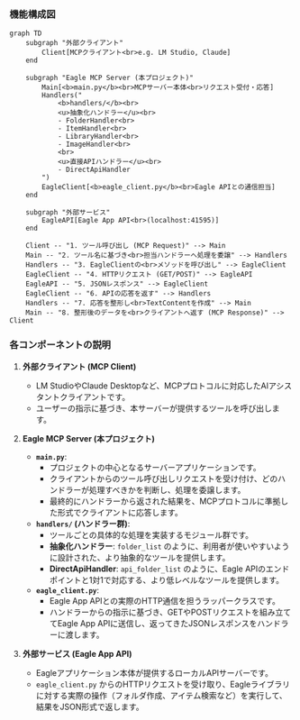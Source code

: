 ### 機能構成図

```mermaid
graph TD
    subgraph "外部クライアント"
        Client[MCPクライアント<br>e.g. LM Studio, Claude]
    end

    subgraph "Eagle MCP Server (本プロジェクト)"
        Main[<b>main.py</b><br>MCPサーバー本体<br>リクエスト受付・応答]
        Handlers("
            <b>handlers/</b><br>
            <u>抽象化ハンドラー</u><br>
            - FolderHandler<br>
            - ItemHandler<br>
            - LibraryHandler<br>
            - ImageHandler<br>
            <br>
            <u>直接APIハンドラー</u><br>
            - DirectApiHandler
        ")
        EagleClient[<b>eagle_client.py</b><br>Eagle APIとの通信担当]
    end

    subgraph "外部サービス"
        EagleAPI[Eagle App API<br>(localhost:41595)]
    end

    Client -- "1. ツール呼び出し (MCP Request)" --> Main
    Main -- "2. ツール名に基づき<br>担当ハンドラーへ処理を委譲" --> Handlers
    Handlers -- "3. EagleClientの<br>メソッドを呼び出し" --> EagleClient
    EagleClient -- "4. HTTPリクエスト (GET/POST)" --> EagleAPI
    EagleAPI -- "5. JSONレスポンス" --> EagleClient
    EagleClient -- "6. APIの応答を返す" --> Handlers
    Handlers -- "7. 応答を整形し<br>TextContentを作成" --> Main
    Main -- "8. 整形後のデータを<br>クライアントへ返す (MCP Response)" --> Client
```

### 各コンポーネントの説明

1.  **外部クライアント (MCP Client)**
    *   LM StudioやClaude Desktopなど、MCPプロトコルに対応したAIアシスタントクライアントです。
    *   ユーザーの指示に基づき、本サーバーが提供するツールを呼び出します。

2.  **Eagle MCP Server (本プロジェクト)**
    *   **`main.py`**:
        *   プロジェクトの中心となるサーバーアプリケーションです。
        *   クライアントからのツール呼び出しリクエストを受け付け、どのハンドラーが処理すべきかを判断し、処理を委譲します。
        *   最終的にハンドラーから返された結果を、MCPプロトコルに準拠した形式でクライアントに応答します。
    *   **`handlers/` (ハンドラー群)**:
        *   ツールごとの具体的な処理を実装するモジュール群です。
        *   **抽象化ハンドラー**: `folder_list` のように、利用者が使いやすいように設計された、より抽象的なツールを提供します。
        *   **DirectApiHandler**: `api_folder_list` のように、Eagle APIのエンドポイントと1対1で対応する、より低レベルなツールを提供します。
    *   **`eagle_client.py`**:
        *   Eagle App APIとの実際のHTTP通信を担うラッパークラスです。
        *   ハンドラーからの指示に基づき、GETやPOSTリクエストを組み立ててEagle App APIに送信し、返ってきたJSONレスポンスをハンドラーに渡します。

3.  **外部サービス (Eagle App API)**
    *   Eagleアプリケーション本体が提供するローカルAPIサーバーです。
    *   `eagle_client.py` からのHTTPリクエストを受け取り、Eagleライブラリに対する実際の操作（フォルダ作成、アイテム検索など）を実行して、結果をJSON形式で返します。
